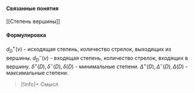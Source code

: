 #### Связанные понятия
[[Степень вершины]]

#### Формулировка
$d^+_D(v)$ - исходящая степень, количество стрелок, выходящих из вершины.
$d^-_D(v)$ - входящая степень, количество стрелок, входящих в вершину.
$\delta^+(D), \delta^-(D), \delta(D)$ - минимальные степени.
$\Delta^+(D), \Delta^-(D), \Delta(D)$ - максимальные степени.

>[!info]+ Смысл






